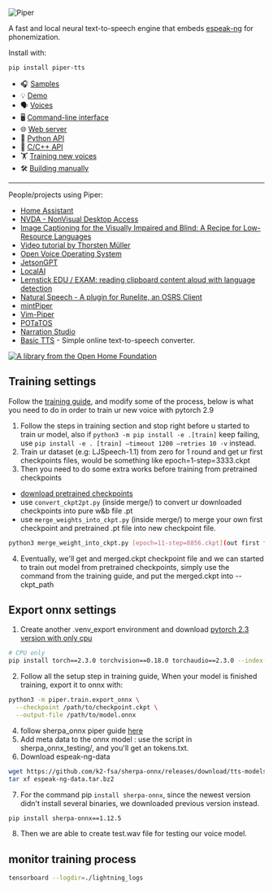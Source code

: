 ![Piper](etc/logo.png)

A fast and local neural text-to-speech engine that embeds [espeak-ng][] for phonemization.

Install with:

``` sh
pip install piper-tts
```

* 🎧 [Samples][samples]
* 💡 [Demo][demo]
* 🗣️ [Voices][voices]
* 🖥️ [Command-line interface][cli]
* 🌐 [Web server][api-http]
* 🐍 [Python API][api-python]
* 🔧 [C/C++ API][libpiper]
* 🏋️ [Training new voices][training]
* 🛠️ [Building manually][building]

---

People/projects using Piper:

* [Home Assistant](https://github.com/home-assistant/addons/blob/master/piper/README.md)
* [NVDA - NonVisual Desktop Access](https://www.nvaccess.org/post/in-process-8th-may-2023/#voices)
* [Image Captioning for the Visually Impaired and Blind: A Recipe for Low-Resource Languages](https://www.techrxiv.org/articles/preprint/Image_Captioning_for_the_Visually_Impaired_and_Blind_A_Recipe_for_Low-Resource_Languages/22133894)
* [Video tutorial by Thorsten Müller](https://youtu.be/rjq5eZoWWSo)
* [Open Voice Operating System](https://github.com/OpenVoiceOS/ovos-tts-plugin-piper)
* [JetsonGPT](https://github.com/shahizat/jetsonGPT)
* [LocalAI](https://github.com/go-skynet/LocalAI)
* [Lernstick EDU / EXAM: reading clipboard content aloud with language detection](https://lernstick.ch/)
* [Natural Speech - A plugin for Runelite, an OSRS Client](https://github.com/phyce/rl-natural-speech)
* [mintPiper](https://github.com/evuraan/mintPiper)
* [Vim-Piper](https://github.com/wolandark/vim-piper)
* [POTaTOS](https://www.youtube.com/watch?v=Dz95q6XYjwY)
* [Narration Studio](https://github.com/phyce/Narration-Studio)
* [Basic TTS](https://basictts.com/) - Simple online text-to-speech converter.

[![A library from the Open Home Foundation](https://www.openhomefoundation.org/badges/ohf-library.png)](https://www.openhomefoundation.org/)

<!-- Links -->
[espeak-ng]: https://github.com/espeak-ng/espeak-ng
[cli]: https://github.com/OHF-Voice/piper1-gpl/blob/main/docs/CLI.md
[api-http]: https://github.com/OHF-Voice/piper1-gpl/blob/main/docs/API_HTTP.md
[api-python]: https://github.com/OHF-Voice/piper1-gpl/blob/main/docs/API_PYTHON.md
[training]: https://github.com/OHF-Voice/piper1-gpl/blob/main/docs/TRAINING.md
[building]: https://github.com/OHF-Voice/piper1-gpl/blob/main/docs/BUILDING.md
[voices]: https://github.com/OHF-Voice/piper1-gpl/blob/main/docs/VOICES.md
[samples]: https://rhasspy.github.io/piper-samples
[demo]: https://rhasspy.github.io/piper-samples/demo.html
[libpiper]: https://github.com/OHF-Voice/piper1-gpl/tree/main/libpiper



<!-- Training settings -->

## Training settings
Follow the [training guide](https://github.com/OHF-Voice/piper1-gpl/blob/main/docs/TRAINING.md), and modify some of the process, below is what you need to do in order to train ur new voice with pytorch 2.9
1. Follow the steps in training section and stop right before u started to train ur model, also if `python3 -m pip install -e .[train]` keep failing, use `pip install -e . [train] —timeout 1200 —retries 10 -v` instead.
2. Train ur dataset (e.g: LJSpeech-1.1) from zero for 1 round and get ur first checkpoints files, would be something like epoch=1-step=3333.ckpt
3. Then you need to do some extra works before training from pretrained checkpoints
- [download pretrained checkpoints](https://huggingface.co/datasets/rhasspy/piper-checkpoints/tree/main/en/en_US)
- use `convert_ckpt2pt.py` (inside merge/) to convert ur downloaded checkpoints into pure w&b file .pt
- use `merge_weights_into_ckpt.py` (inside merge/) to merge your own first checkpoint and pretrained .pt file into new checkpoint file.
``` sh
python3 merge_weight_into_ckpt.py [epoch=11-step=8856.ckpt](out first few checkpoint file) [epoch=6679-step=1554200.pt](pretrained w&b .pt file) [merged.ckpt](output file :inside runs/merged)
```
4. Eventually, we'll get and merged.ckpt checkpoint file and we can started to train out model from pretrained checkpoints, simply use the command from the training guide, and put the merged.ckpt into --ckpt_path

<!-- Export onnx settings -->

## Export onnx settings
1. Create another .venv_export environment and download [pytorch 2.3 version with only cpu](https://pytorch.org/get-started/previous-versions/)

``` sh
# CPU only
pip install torch==2.3.0 torchvision==0.18.0 torchaudio==2.3.0 --index-url https://download.pytorch.org/whl/cpu
```
2. Follow all the setup step in training guide, When your model is finished training, export it to onnx with:

``` sh
python3 -m piper.train.export_onnx \
  --checkpoint /path/to/checkpoint.ckpt \
  --output-file /path/to/model.onnx
```
4. follow sherpa_onnx piper guide [here](https://k2-fsa.github.io/sherpa/onnx/tts/piper.html)
5. Add meta data to the onnx model : use the script in sherpa_onnx_testing/, and you'll get an tokens.txt.
6. Download espeak-ng-data
``` sh
wget https://github.com/k2-fsa/sherpa-onnx/releases/download/tts-models/espeak-ng-data.tar.bz2
tar xf espeak-ng-data.tar.bz2
```
7. For the command pip `install sherpa-onnx`, since the newest version didn't install several binaries, we downloaded previous version instead.
``` sh
pip install sherpa-onnx==1.12.5
```
8. Then we are able to create test.wav file for testing our voice model.

## monitor training process
``` sh
tensorboard --logdir=./lightning_logs
```



